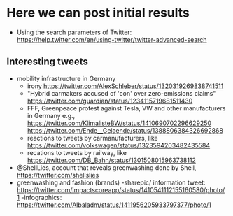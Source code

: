 # Here we can post initial results
- Using the search parameters of Twitter: https://help.twitter.com/en/using-twitter/twitter-advanced-search

## Interesting tweets
- mobility infrastructure in Germany
  - irony https://twitter.com/AlexSchleber/status/1320319269838741511 
  - "Hybrid carmakers accused of 'con' over zero-emissions claims" https://twitter.com/guardian/status/1234115719681511430 
  - FFF, Greenpeace protest against Tesla, VW and other manufacturers in Germany e.g., https://twitter.com/KlimalisteBW/status/1410690702296629250 https://twitter.com/Ende__Gelaende/status/1388806384326692868
  - reactions to tweets by carmanufacturers, like https://twitter.com/volkswagen/status/1323594203482435584
  - recations to tweets by railway, like https://twitter.com/DB_Bahn/status/1301508015963738112
- @ShellLies, account that reveals greenwashing done by Shell, https://twitter.com/shellslies
- greenwashing and fashion (brands)
  -sharepic/ information tweet: https://twitter.com/impactscoreapp/status/1410541112155160580/photo/1
  -infographics: https://twitter.com/Albaladm/status/1411956205933797377/photo/1
  
  
